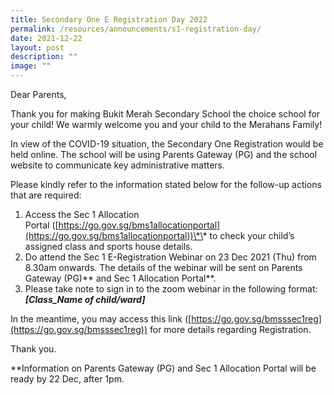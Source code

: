 ```yaml
---
title: Secondary One E Registration Day 2022
permalink: /resources/announcements/s1-registration-day/
date: 2021-12-22
layout: post
description: ""
image: ""
---
```

Dear Parents,

Thank you for making Bukit Merah Secondary School the choice school for your child! We warmly welcome you and your child to the Merahans Family!

In view of the COVID-19 situation, the Secondary One Registration would be held online. The school will be using Parents Gateway (PG) and the school website to communicate key administrative matters.

Please kindly refer to the information stated below for the follow-up actions that are required:

1.  Access the Sec 1 Allocation Portal ([https://go.gov.sg/bms1allocationportal](https://go.gov.sg/bms1allocationportal))\*\* to check your child’s assigned class and sports house details.
2.  Do attend the Sec 1 E-Registration Webinar on 23 Dec 2021 (Thu) from 8.30am onwards. The details of the webinar will be sent on Parents Gateway (PG)\*\* and Sec 1 Allocation Portal\*\*.
3.  Please take note to sign in to the zoom webinar in the following format:  
    _**\[Class\_Name of child/ward\]**_

In the meantime, you may access this link ([https://go.gov.sg/bmsssec1reg](https://go.gov.sg/bmsssec1reg)) for more details regarding Registration.

Thank you.

\*\*Information on Parents Gateway (PG) and Sec 1 Allocation Portal will be ready by 22 Dec, after 1pm.

 